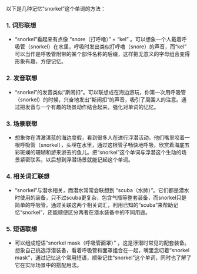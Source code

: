 以下是几种记忆“snorkel”这个单词的方法：

### 1. 词形联想
 - “snorkel”看起来有点像 “snore（打呼噜）” + “kel” 。可以想象一个人戴着呼吸管（snorkel）在水里，呼吸时发出类似打呼噜（snore）的声音，而“kel” 可以当作是呼吸管附带的某个部件名称的后缀，这样把无意义的字母组合变得形象有趣，方便记忆。

### 2. 发音联想
 - “snorkel”的发音类似“斯闹扣”。可以联想成在海边游玩，你第一次用呼吸管（snorkel）的时候，兴奋地发出“斯闹扣”的声音，吸引了周围人的注意。通过把发音与一个有趣的场景动作结合起来，强化对单词的记忆。

### 3. 场景联想
 - 想象你在清澈湛蓝的海边度假，看到很多人在进行浮潜活动。他们嘴里咬着一根呼吸管（snorkel），头埋在水里，通过这根管子畅快地呼吸，欣赏着海底五彩斑斓的珊瑚和游来游去的鱼儿。把“snorkel”这个单词与浮潜这个生动的场景紧密联系，以后想到浮潜场景就能记起这个单词。

### 4. 相关词汇联想
 - “snorkel”与潜水相关，而潜水常常会联想到 “scuba（水肺）”。它们都是潜水时使用的装备，只不过scuba更复杂，包含气瓶等整套装备，而snorkel只是简单的呼吸管。通过关联这两个相关词汇，利用已知的“scuba”来帮助记忆“snorkel”，还能顺便区分两者在潜水装备中的不同用途。

### 5. 短语联想
 - 可以组成短语“snorkel mask（呼吸管面罩）” ，这是浮潜时常见的配套装备。想象自己挑选浮潜装备，看着呼吸管和面罩组合在一起，嘴里念叨着“snorkel mask”，通过记忆这个常用短语，顺带记住“snorkel”这个单词，同时也了解了它在实际场景中的搭配用法。 